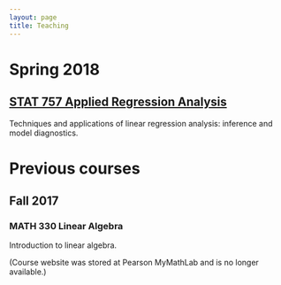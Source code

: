 ```yaml
---
layout: page
title: Teaching
---
```

 
# Spring 2018

## [STAT 757 Applied Regression Analysis](SP18/STAT757/)

Techniques and applications of linear regression analysis: inference and model diagnostics.

# Previous courses

## Fall 2017

### MATH 330 Linear Algebra

Introduction to linear algebra. 

(Course website was stored at Pearson MyMathLab and is no longer available.)



